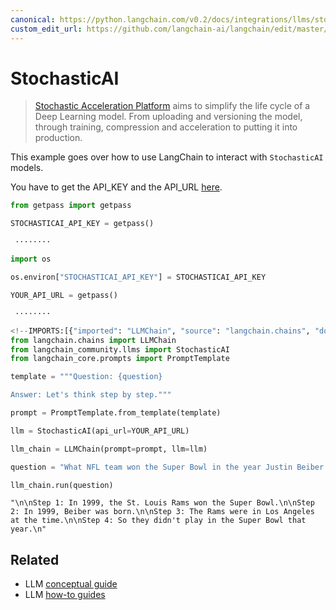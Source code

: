 ```yaml
---
canonical: https://python.langchain.com/v0.2/docs/integrations/llms/stochasticai/
custom_edit_url: https://github.com/langchain-ai/langchain/edit/master/docs/docs/integrations/llms/stochasticai.ipynb
---
```


# StochasticAI

>[Stochastic Acceleration Platform](https://docs.stochastic.ai/docs/introduction/) aims to simplify the life cycle of a Deep Learning model. From uploading and versioning the model, through training, compression and acceleration to putting it into production.

This example goes over how to use LangChain to interact with `StochasticAI` models.

You have to get the API_KEY and the API_URL [here](https://app.stochastic.ai/workspace/profile/settings?tab=profile).


```python
from getpass import getpass

STOCHASTICAI_API_KEY = getpass()
```
```output
 ········
```

```python
import os

os.environ["STOCHASTICAI_API_KEY"] = STOCHASTICAI_API_KEY
```


```python
YOUR_API_URL = getpass()
```
```output
 ········
```

```python
<!--IMPORTS:[{"imported": "LLMChain", "source": "langchain.chains", "docs": "https://api.python.langchain.com/en/latest/chains/langchain.chains.llm.LLMChain.html", "title": "StochasticAI"}, {"imported": "StochasticAI", "source": "langchain_community.llms", "docs": "https://api.python.langchain.com/en/latest/llms/langchain_community.llms.stochasticai.StochasticAI.html", "title": "StochasticAI"}, {"imported": "PromptTemplate", "source": "langchain_core.prompts", "docs": "https://api.python.langchain.com/en/latest/prompts/langchain_core.prompts.prompt.PromptTemplate.html", "title": "StochasticAI"}]-->
from langchain.chains import LLMChain
from langchain_community.llms import StochasticAI
from langchain_core.prompts import PromptTemplate
```


```python
template = """Question: {question}

Answer: Let's think step by step."""

prompt = PromptTemplate.from_template(template)
```


```python
llm = StochasticAI(api_url=YOUR_API_URL)
```


```python
llm_chain = LLMChain(prompt=prompt, llm=llm)
```


```python
question = "What NFL team won the Super Bowl in the year Justin Beiber was born?"

llm_chain.run(question)
```



```output
"\n\nStep 1: In 1999, the St. Louis Rams won the Super Bowl.\n\nStep 2: In 1999, Beiber was born.\n\nStep 3: The Rams were in Los Angeles at the time.\n\nStep 4: So they didn't play in the Super Bowl that year.\n"
```



## Related

- LLM [conceptual guide](/docs/concepts/#llms)
- LLM [how-to guides](/docs/how_to/#llms)